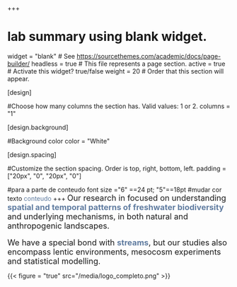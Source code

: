+++
# lab summary using blank widget.
widget = "blank"  # See https://sourcethemes.com/academic/docs/page-builder/
headless = true  # This file represents a page section.
active = true  # Activate this widget? true/false
weight = 20  # Order that this section will appear.


[design]

#Choose how many columns the section has. Valid values: 1 or 2.
columns = "1"

  
[design.background]

#Background color
color = "White"


[design.spacing]

#Customize the section spacing. Order is top, right, bottom, left.
padding = ["20px", "0", "20px", "0"]

#para a parte de conteudo font size ="6" ==24 pt; "5"==18pt
#mudar cor texto <span style="color:#607CA0">conteudo</span> 
+++
<font size="4">Our research in focused on understanding <span style="color:#607CA0">**spatial and temporal patterns of freshwater biodiversity**</span> and underlying mechanisms, in both natural and anthropogenic landscapes.</font> 
<br>
<br>
<font size="4">We have a special bond with <span style="color:#607CA0">**streams**</span>, but our studies also encompass lentic environments, mesocosm experiments and statistical modelling.</font> 
<br>

{{< figure = "true" src="/media/logo_completo.png" >}}




